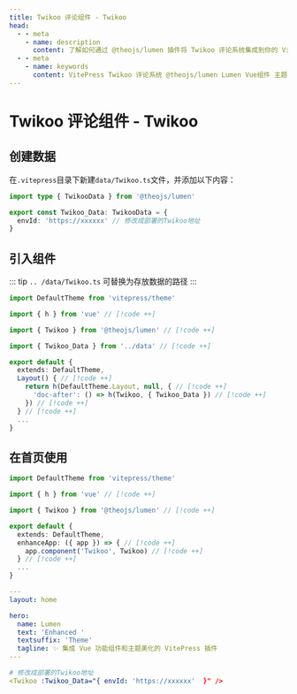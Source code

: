```yaml
---
title: Twikoo 评论组件 - Twikoo
head:
  - - meta
    - name: description
      content: 了解如何通过 @theojs/lumen 插件将 Twikoo 评论系统集成到你的 VitePress 网站中。本指南包括数据配置、组件引入以及在文档页和首页启用评论功能的步骤，帮助你轻松为站点添加互动评论区。
  - - meta
    - name: keywords
      content: VitePress Twikoo 评论系统 @theojs/lumen Lumen Vue组件 主题插件 静态网站评论 博客评论 theojs VitePress插件 评论集成 互动评论
---
```


# Twikoo 评论组件 - Twikoo

<Links
  :items="[
    {
      name: '如何部署请查看 Twikoo 文档',
      image: 'https://twikoo.js.org/twikoo-logo-home.png',
      desc: '一个简洁、安全、免费的静态网站评论系统。',
      link: 'https://twikoo.js.org/quick-start.html',
      alt: 'twikoo icon'
    }
  ]"
/>

## 创建数据

在`.vitepress`目录下新建`data/Twikoo.ts`文件，并添加以下内容：

```ts [.vitepress/data/Twikoo.ts]
import type { TwikooData } from '@theojs/lumen'

export const Twikoo_Data: TwikooData = {
  envId: 'https://xxxxxx' // 修改成部署的Twikoo地址
}
```

## 引入组件

::: tip
`.. /data/Twikoo.ts` 可替换为存放数据的路径
:::

```ts [.vitepress/theme/index.ts]
import DefaultTheme from 'vitepress/theme'

import { h } from 'vue' // [!code ++]

import { Twikoo } from '@theojs/lumen' // [!code ++]

import { Twikoo_Data } from '../data' // [!code ++]

export default {
  extends: DefaultTheme,
  Layout() { // [!code ++]
    return h(DefaultTheme.Layout, null, { // [!code ++]
      'doc-after': () => h(Twikoo, { Twikoo_Data }) // [!code ++]
    }) // [!code ++]
  } // [!code ++]
  ...
}
```

## 在首页使用

```ts [.vitepress/theme/index.ts]
import DefaultTheme from 'vitepress/theme'

import { h } from 'vue' // [!code ++]

import { Twikoo } from '@theojs/lumen' // [!code ++]

export default {
  extends: DefaultTheme,
  enhanceApp: ({ app }) => { // [!code ++]
    app.component('Twikoo', Twikoo) // [!code ++]
  } // [!code ++]
  ...
}
```

```yaml [.vitepress/index.md]
---
layout: home

hero:
  name: Lumen
  text: 'Enhanced '
  textsuffix: 'Theme'
  tagline: ✨ 集成 Vue 功能组件和主题美化的 VitePress 插件
---

# 修改成部署的Twikoo地址
<Twikoo :Twikoo_Data="{ envId: 'https://xxxxxx'  }" />
```
